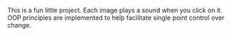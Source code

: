 This is a fun little project. Each image plays a sound when you click on it.
OOP principles are implemented to help facilitate single point control over change.
